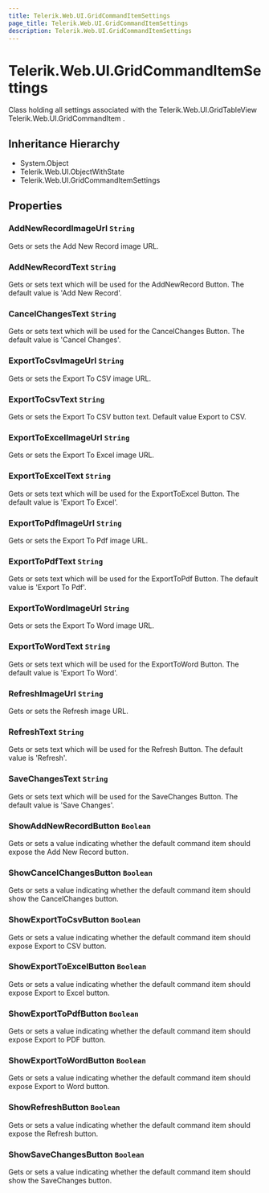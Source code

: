 ```yaml
---
title: Telerik.Web.UI.GridCommandItemSettings
page_title: Telerik.Web.UI.GridCommandItemSettings
description: Telerik.Web.UI.GridCommandItemSettings
---
```


# Telerik.Web.UI.GridCommandItemSettings

Class holding all settings associated with the Telerik.Web.UI.GridTableView Telerik.Web.UI.GridCommandItem .

## Inheritance Hierarchy

* System.Object
* Telerik.Web.UI.ObjectWithState
* Telerik.Web.UI.GridCommandItemSettings

## Properties

###  AddNewRecordImageUrl `String`

Gets or sets the Add New Record image URL.

###  AddNewRecordText `String`

Gets or sets text which will be used for the AddNewRecord Button. The default value is 'Add New Record'.

###  CancelChangesText `String`

Gets or sets text which will be used for the CancelChanges Button. The default value is 'Cancel Changes'.

###  ExportToCsvImageUrl `String`

Gets or sets the Export To CSV image URL.

###  ExportToCsvText `String`

Gets or sets the Export To CSV button text. Default value Export to CSV.

###  ExportToExcelImageUrl `String`

Gets or sets the Export To Excel image URL.

###  ExportToExcelText `String`

Gets or sets text which will be used for the ExportToExcel Button. The default value is 'Export To Excel'.

###  ExportToPdfImageUrl `String`

Gets or sets the Export To Pdf image URL.

###  ExportToPdfText `String`

Gets or sets text which will be used for the ExportToPdf Button. The default value is 'Export To Pdf'.

###  ExportToWordImageUrl `String`

Gets or sets the Export To Word image URL.

###  ExportToWordText `String`

Gets or sets text which will be used for the ExportToWord Button. The default value is 'Export To Word'.

###  RefreshImageUrl `String`

Gets or sets the Refresh image URL.

###  RefreshText `String`

Gets or sets text which will be used for the Refresh Button. The default value is 'Refresh'.

###  SaveChangesText `String`

Gets or sets text which will be used for the SaveChanges Button. The default value is 'Save Changes'.

###  ShowAddNewRecordButton `Boolean`

Gets or sets a value indicating whether the default command item should expose the Add New Record button.

###  ShowCancelChangesButton `Boolean`

Gets or sets a value indicating whether the default command item should show the CancelChanges button.

###  ShowExportToCsvButton `Boolean`

Gets or sets a value indicating whether the default command item should expose Export to CSV button.

###  ShowExportToExcelButton `Boolean`

Gets or sets a value indicating whether the default command item should expose Export to Excel button.

###  ShowExportToPdfButton `Boolean`

Gets or sets a value indicating whether the default command item should expose Export to PDF button.

###  ShowExportToWordButton `Boolean`

Gets or sets a value indicating whether the default command item should expose Export to Word button.

###  ShowRefreshButton `Boolean`

Gets or sets a value indicating whether the default command item should expose the Refresh button.

###  ShowSaveChangesButton `Boolean`

Gets or sets a value indicating whether the default command item should show the SaveChanges button.

